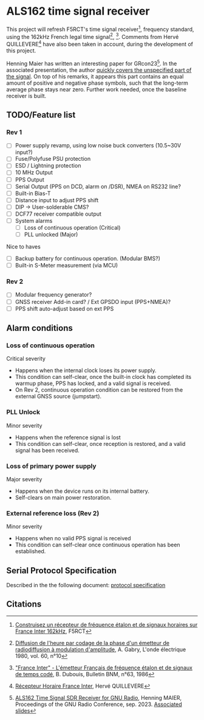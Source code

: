 # ALS162 time signal receiver

This project will refresh F5RCT's time signal receiver[^1], frequency standard, using the 162kHz French legal time signal[^3], [^4].
Comments from Hervé QUILLEVERE[^2] have also been taken in account, during the development of this project.

Henning Maier has written an interesting paper for GRcon23[^5]. In the associated presentation, the author [quickly covers the unspecified part of the signal](https://www.youtube.com/watch?v=tjkMXNVhhnU&t=126). On top of his remarks, it appears this part contains an equal amount of positive and negative phase symbols, such that the long-term average phase stays near zero. Further work needed, once the baseline receiver is built.

## TODO/Feature list
### Rev 1
  - [ ] Power supply revamp, using low noise buck converters (10.5~30V input?)
  - [ ] Fuse/Polyfuse PSU protection
  - [ ] ESD / Lightning protection
  - [ ] 10 MHz Output
  - [ ] PPS Output
  - [ ] Serial Output (PPS on DCD, alarm on /DSR), NMEA on RS232 line?
  - [ ] Built-in Bias-T
  - [ ] Distance input to adjust PPS shift
  - [ ] DIP -> User-solderable CMS?
  - [ ] DCF77 receiver compatible output
  - [ ] System alarms
    - [ ] Loss of continuous operation (Critical)
    - [ ] PLL unlocked (Major)

Nice to haves
  - [ ] Backup battery for continuous operation. (Modular BMS?)
  - [ ] Built-in S-Meter measurement (via MCU) 

### Rev 2
  - [ ] Modular frequency generator?
  - [ ] GNSS receiver Add-in card? / Ext GPSDO input (PPS+NMEA)?
  - [ ] PPS shift auto-adjust based on ext PPS

## Alarm conditions
### Loss of continuous operation
Critical severity
  - Happens when the internal clock loses its power supply.
  - This condition can self-clear, once the built-in clock has completed its warmup phase, PPS has locked, and a valid signal is received.
  - On Rev 2, continuous operation condition can be restored from the external GNSS source (jumpstart).

### PLL Unlock
Minor severity
  - Happens when the reference signal is lost
  - This condition can self-clear, once reception is restored, and a valid signal has been received.

### Loss of primary power supply
Major severity
  - Happens when the device runs on its internal battery.
  - Self-clears on main power restoration.

### External reference loss (Rev 2)
Minor severity
  - Happens when no valid PPS signal is received
  - This condition can self-clear once continuous operation has been established.

## Serial Protocol Specification

Described in the the following document: [protocol specification](doc/proto.md)

## Citations
[^1]: [Construisez un récepteur de fréquence étalon et de signaux horaires sur France Inter 162kHz](doc/200103_signal_horaire_france_inter.pdf), F5RCT
[^2]: [Récepteur Horaire France Inter](https://www.rvq.fr/tech/fi.php), Hervé QUILLEVERE
[^3]: [Diffusion de l'heure par codage de la phase d'un émetteur de radiodiffusion à modulation d'amplitude](doc/l_onde_electrique_vol60_n10_1980.pdf), A. Gabry, L'onde électrique 1980, vol. 60, n°10
[^4]: ["France Inter" - L'émetteur Français de fréquence étalon et de signaux de temps codé](doc/bulletin_bnm_no63-64_p120_1986.pdf), B. Dubouis, Bulletin BNM, n°63, 1986
[^5]: [ALS162 Time Signal SDR Receiver for GNU Radio](https://pubs.gnuradio.org/index.php/grcon/article/view/134), Henning MAIER, Proceedings of the GNU Radio Conference, sep. 2023. [Associated slides](https://events.gnuradio.org/event/21/contributions/415/attachments/139/320/ALS162_slides_henningM1r.pdf)
